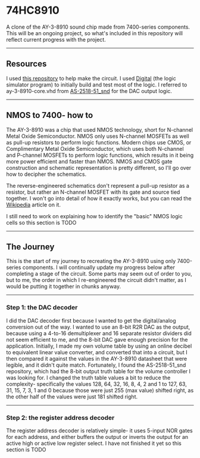 # 74HC8910
A clone of the AY-3-8910 sound chip made from 7400-series components. This will be an ongoing project, so what's included in this repository will reflect current progress with the project.

---

## Resources
I used [this repository](https://github.com/lvd2/ay-3-8910_reverse_engineered/) to help make the circuit.
I used [Digital](https://github.com/hneemann/Digital) (the logic simulator program) to initially build and test most of the logic.
I referred to ay-3-8910-core.vhd from [AS-2518-51_snd](https://github.com/FPGA-Code/AS-2518-51_snd) for the DAC output logic.

---

## NMOS to 7400- how to
The AY-3-8910 was a chip that used NMOS technology, short for N-channel Metal Oxide Semiconductor. NMOS only uses N-channel MOSFETs as well as pull-up resistors to perform logic functions.
Modern chips use CMOS, or Complimentary Metal Oxide Semiconductor, which uses both N-channel and P-channel MOSFETs to perform logic functions, which results in it being more power efficient and faster than NMOS. NMOS and CMOS gate construction and schematic representation is pretty different, so I'll go over how to decipher the schematics.

The reverse-engineered schematics don't represent a pull-up resistor as a resistor, but rather an N-channel MOSFET with its gate and source tied together. I won't go into detail of how it exactly works, but you can read the [Wikipedia](https://en.wikipedia.org/wiki/Depletion-load_NMOS_logic) article on it.

I still need to work on explaining how to identify the "basic" NMOS logic cells so this section is TODO

---

## The Journey
This is the start of my journey to recreating the AY-3-8910 using only 7400-series components. I will continually update my progress below after completing a stage of the circuit. Some parts may seem out of order to you, but to me, the order in which I re-engineered the circuit didn't matter, as I would be putting it together in chunks anyway.

---

### Step 1: the DAC decoder
I did the DAC decoder first because I wanted to get the digital/analog conversion out of the way. I wanted to use an 8-bit R2R DAC as the output, because using a 4-to-16 demultiplexer and 16 separate resistor dividers did not seem efficient to me, and the 8-bit DAC gave enough precision for the application. Initially, I made my own volume table by using an online decibel to equivalent linear value converter, and converted that into a circuit, but I then compared it against the values in the AY-3-8910 datasheet that were legible, and it didn't quite match. Fortunately, I found the AS-2518-51_snd repository, which had the 8-bit output truth table for the volume controller I was looking for. I changed the truth table values a bit to reduce the complexity- specifically the values 128, 64, 32, 16, 8, 4, 2 and 1 to 127, 63, 31, 15, 7, 3, 1 and 0 because those were just 255 (max value) shifted right, as the other half of the values were just 181 shifted right.

---

### Step 2: the register address decoder
The register address decoder is relatively simple- it uses 5-input NOR gates for each address, and either buffers the output or inverts the output for an active high or active low register select. I have not finished it yet so this section is TODO
